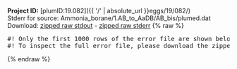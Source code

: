 **Project ID:** [plumID:19.082]({{ '/' | absolute_url }}eggs/19/082/)  
Stderr for source:  Ammonia_borane/1.AB_to_AaDB/AB_bis/plumed.dat   
Download: [zipped raw stdout](plumed.dat.plumed_master.stdout.txt.zip) - [zipped raw stderr](plumed.dat.plumed_master.stderr.txt.zip) 
{% raw %}
<pre>
#! Only the first 1000 rows of the error file are shown below
#! To inspect the full error file, please download the zipped raw stderr file above
</pre>
{% endraw %}
